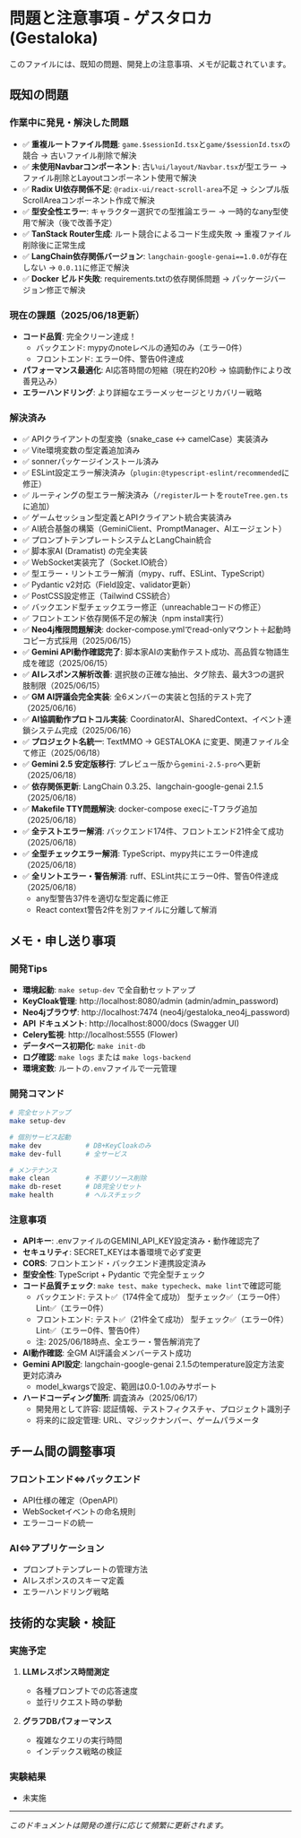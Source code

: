 # 問題と注意事項 - ゲスタロカ (Gestaloka)

このファイルには、既知の問題、開発上の注意事項、メモが記載されています。

## 既知の問題

### 作業中に発見・解決した問題
- ✅ **重複ルートファイル問題**: `game.$sessionId.tsx`と`game/$sessionId.tsx`の競合 → 古いファイル削除で解決
- ✅ **未使用Navbarコンポーネント**: 古い`ui/layout/Navbar.tsx`が型エラー → ファイル削除とLayoutコンポーネント使用で解決
- ✅ **Radix UI依存関係不足**: `@radix-ui/react-scroll-area`不足 → シンプル版ScrollAreaコンポーネント作成で解決
- ✅ **型安全性エラー**: キャラクター選択での型推論エラー → 一時的なany型使用で解決（後で改善予定）
- ✅ **TanStack Router生成**: ルート競合によるコード生成失敗 → 重複ファイル削除後に正常生成
- ✅ **LangChain依存関係バージョン**: `langchain-google-genai==1.0.0`が存在しない → `0.0.11`に修正で解決
- ✅ **Docker ビルド失敗**: requirements.txtの依存関係問題 → パッケージバージョン修正で解決

### 現在の課題（2025/06/18更新）
- **コード品質**: 完全クリーン達成！
  - バックエンド: mypyのnoteレベルの通知のみ（エラー0件）
  - フロントエンド: エラー0件、警告0件達成
- **パフォーマンス最適化**: AI応答時間の短縮（現在約20秒 → 協調動作により改善見込み）
- **エラーハンドリング**: より詳細なエラーメッセージとリカバリー戦略

### 解決済み
- ✅ APIクライアントの型変換（snake_case ↔ camelCase）実装済み
- ✅ Vite環境変数の型定義追加済み
- ✅ sonnerパッケージインストール済み
- ✅ ESLint設定エラー解決済み（`plugin:@typescript-eslint/recommended`に修正）
- ✅ ルーティングの型エラー解決済み（`/register`ルートを`routeTree.gen.ts`に追加）
- ✅ ゲームセッション型定義とAPIクライアント統合実装済み
- ✅ AI統合基盤の構築（GeminiClient、PromptManager、AIエージェント）
- ✅ プロンプトテンプレートシステムとLangChain統合
- ✅ 脚本家AI (Dramatist) の完全実装
- ✅ WebSocket実装完了（Socket.IO統合）
- ✅ 型エラー・リントエラー解消（mypy、ruff、ESLint、TypeScript）
- ✅ Pydantic v2対応（Field設定、validator更新）
- ✅ PostCSS設定修正（Tailwind CSS統合）
- ✅ バックエンド型チェックエラー修正（unreachableコードの修正）
- ✅ フロントエンド依存関係不足の解決（npm install実行）
- ✅ **Neo4j権限問題解決**: docker-compose.ymlでread-onlyマウント＋起動時コピー方式採用（2025/06/15）
- ✅ **Gemini API動作確認完了**: 脚本家AIの実動作テスト成功、高品質な物語生成を確認（2025/06/15）
- ✅ **AIレスポンス解析改善**: 選択肢の正確な抽出、タグ除去、最大3つの選択肢制限（2025/06/15）
- ✅ **GM AI評議会完全実装**: 全6メンバーの実装と包括的テスト完了（2025/06/16）
- ✅ **AI協調動作プロトコル実装**: CoordinatorAI、SharedContext、イベント連鎖システム完成（2025/06/16）
- ✅ **プロジェクト名統一**: TextMMO → GESTALOKA に変更、関連ファイル全て修正（2025/06/18）
- ✅ **Gemini 2.5 安定版移行**: プレビュー版から`gemini-2.5-pro`へ更新（2025/06/18）
- ✅ **依存関係更新**: LangChain 0.3.25、langchain-google-genai 2.1.5（2025/06/18）
- ✅ **Makefile TTY問題解決**: docker-compose execに-Tフラグ追加（2025/06/18）
- ✅ **全テストエラー解消**: バックエンド174件、フロントエンド21件全て成功（2025/06/18）
- ✅ **全型チェックエラー解消**: TypeScript、mypy共にエラー0件達成（2025/06/18）
- ✅ **全リントエラー・警告解消**: ruff、ESLint共にエラー0件、警告0件達成（2025/06/18）
  - any型警告37件を適切な型定義に修正
  - React context警告2件を別ファイルに分離して解消

## メモ・申し送り事項

### 開発Tips
- **環境起動**: `make setup-dev` で全自動セットアップ
- **KeyCloak管理**: http://localhost:8080/admin (admin/admin_password)
- **Neo4jブラウザ**: http://localhost:7474 (neo4j/gestaloka_neo4j_password)
- **API ドキュメント**: http://localhost:8000/docs (Swagger UI)
- **Celery監視**: http://localhost:5555 (Flower)
- **データベース初期化**: `make init-db`
- **ログ確認**: `make logs` または `make logs-backend`
- **環境変数**: ルートの`.env`ファイルで一元管理

### 開発コマンド
```bash
# 完全セットアップ
make setup-dev

# 個別サービス起動
make dev           # DB+KeyCloakのみ
make dev-full      # 全サービス

# メンテナンス
make clean         # 不要リソース削除
make db-reset      # DB完全リセット
make health        # ヘルスチェック
```

### 注意事項
- **APIキー**: .envファイルのGEMINI_API_KEY設定済み・動作確認完了
- **セキュリティ**: SECRET_KEYは本番環境で必ず変更
- **CORS**: フロントエンド・バックエンド連携設定済み
- **型安全性**: TypeScript + Pydantic で完全型チェック
- **コード品質チェック**: `make test`、`make typecheck`、`make lint`で確認可能
  - バックエンド: テスト✅（174件全て成功） 型チェック✅（エラー0件） Lint✅（エラー0件）
  - フロントエンド: テスト✅（21件全て成功） 型チェック✅（エラー0件） Lint✅（エラー0件、警告0件）
  - 注: 2025/06/18時点、全エラー・警告解消完了
- **AI動作確認**: 全GM AI評議会メンバーテスト成功
- **Gemini API設定**: langchain-google-genai 2.1.5のtemperature設定方法変更対応済み
  - model_kwargsで設定、範囲は0.0-1.0のみサポート
- **ハードコーディング箇所**: 調査済み（2025/06/17）
  - 開発用として許容: 認証情報、テストフィクスチャ、プロジェクト識別子
  - 将来的に設定管理: URL、マジックナンバー、ゲームパラメータ

## チーム間の調整事項

### フロントエンド⇔バックエンド
- API仕様の確定（OpenAPI）
- WebSocketイベントの命名規則
- エラーコードの統一

### AI⇔アプリケーション
- プロンプトテンプレートの管理方法
- AIレスポンスのスキーマ定義
- エラーハンドリング戦略

## 技術的な実験・検証

### 実施予定
1. **LLMレスポンス時間測定**
   - 各種プロンプトでの応答速度
   - 並行リクエスト時の挙動

2. **グラフDBパフォーマンス**
   - 複雑なクエリの実行時間
   - インデックス戦略の検証

### 実験結果
- 未実施

---

*このドキュメントは開発の進行に応じて頻繁に更新されます。*